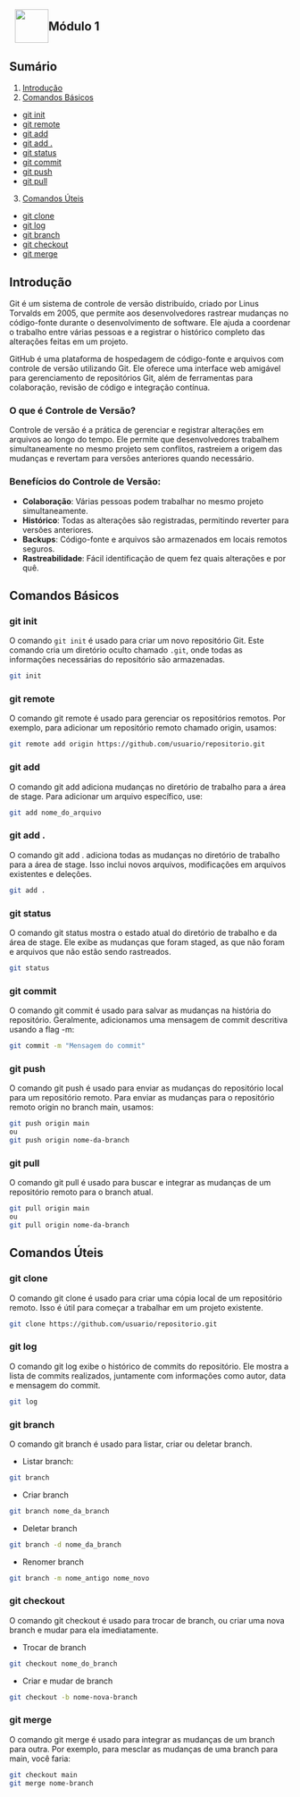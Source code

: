 ## <h2 style="display: flex; align-items: center;"><img src="https://play-lh.googleusercontent.com/PCpXdqvUWfCW1mXhH1Y_98yBpgsWxuTSTofy3NGMo9yBTATDyzVkqU580bfSln50bFU" width="60" height="60" style="margin-left: 10px;"> Módulo 1 </h2>




## Sumário
1. [Introdução](#introdução)
2. [Comandos Básicos](#comandos-básicos)
  - [git init](#git-init)
  - [git remote](#git-remote)
  - [git add](#git-add)
  - [git add .](#git-add-)
  - [git status](#git-status)
  - [git commit](#git-commit)
  - [git push](#git-push)
  - [git pull](#git-pull)
3. [Comandos Úteis](#comandos-úteis)
  - [git clone](#git-clone)
  - [git log](#git-log)
  - [git branch](#git-branch)
  - [git checkout](#git-checkout)
  - [git merge](#git-merge)


## Introdução
Git é um sistema de controle de versão distribuído, criado por Linus Torvalds em 2005, que permite aos desenvolvedores rastrear mudanças no código-fonte durante o desenvolvimento de software. Ele ajuda a coordenar o trabalho entre várias pessoas e a registrar o histórico completo das alterações feitas em um projeto.


GitHub é uma plataforma de hospedagem de código-fonte e arquivos com controle de versão utilizando Git. Ele oferece uma interface web amigável para gerenciamento de repositórios Git, além de ferramentas para colaboração, revisão de código e integração contínua.


### O que é Controle de Versão?
Controle de versão é a prática de gerenciar e registrar alterações em arquivos ao longo do tempo. Ele permite que desenvolvedores trabalhem simultaneamente no mesmo projeto sem conflitos, rastreiem a origem das mudanças e revertam para versões anteriores quando necessário.


### Benefícios do Controle de Versão:
- **Colaboração**: Várias pessoas podem trabalhar no mesmo projeto simultaneamente.
- **Histórico**: Todas as alterações são registradas, permitindo reverter para versões anteriores.
- **Backups**: Código-fonte e arquivos são armazenados em locais remotos seguros.
- **Rastreabilidade**: Fácil identificação de quem fez quais alterações e por quê.




## Comandos Básicos
### git init
O comando `git init` é usado para criar um novo repositório Git. Este comando cria um diretório oculto chamado `.git`, onde todas as informações necessárias do repositório são armazenadas.


```sh
git init
```


### git remote
O comando git remote é usado para gerenciar os repositórios remotos. Por exemplo, para adicionar um repositório remoto chamado origin, usamos:


```sh
git remote add origin https://github.com/usuario/repositorio.git
```


### git add
O comando git add adiciona mudanças no diretório de trabalho para a área de stage. Para adicionar um arquivo específico, use:


```sh
git add nome_do_arquivo
```
### git add .
O comando git add . adiciona todas as mudanças no diretório de trabalho para a área de stage. Isso inclui novos arquivos, modificações em arquivos existentes e deleções.


```sh
git add .
```


### git status
O comando git status mostra o estado atual do diretório de trabalho e da área de stage. Ele exibe as mudanças que foram staged, as que não foram e arquivos que não estão sendo rastreados.


```sh
git status
```


### git commit
O comando git commit é usado para salvar as mudanças na história do repositório. Geralmente, adicionamos uma mensagem de commit descritiva usando a flag -m:


```sh
git commit -m "Mensagem do commit"
```


### git push
O comando git push é usado para enviar as mudanças do repositório local para um repositório remoto. Para enviar as mudanças para o repositório remoto origin no branch main, usamos:


```sh
git push origin main
ou
git push origin nome-da-branch
```


### git pull
O comando git pull é usado para buscar e integrar as mudanças de um repositório remoto para o branch atual.


```sh
git pull origin main
ou
git pull origin nome-da-branch
```


## Comandos Úteis


### git clone
O comando git clone é usado para criar uma cópia local de um repositório remoto. Isso é útil para começar a trabalhar em um projeto existente.


```sh
git clone https://github.com/usuario/repositorio.git
```
### git log
O comando git log exibe o histórico de commits do repositório. Ele mostra a lista de commits realizados, juntamente com informações como autor, data e mensagem do commit.


```sh
git log
```


### git branch
O comando git branch é usado para listar, criar ou deletar branch.


- Listar branch:
```sh
git branch
```
- Criar branch
```sh
git branch nome_da_branch
```


- Deletar branch
```sh
git branch -d nome_da_branch
```


- Renomer branch
```sh
git branch -m nome_antigo nome_novo
```
### git checkout
O comando git checkout é usado para trocar de branch, ou  criar uma nova branch e mudar para ela imediatamente.


- Trocar de branch
```sh
git checkout nome_do_branch
```
- Criar e mudar de branch
```sh
git checkout -b nome-nova-branch
```


### git merge
O comando git merge é usado para integrar as mudanças de um branch para outra. Por exemplo, para mesclar as mudanças de uma branch para main, você faria:


```sh
git checkout main
git merge nome-branch
```

